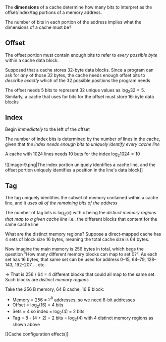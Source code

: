 The **dimensions** of a cache determine how many bits to interpret as the offset/index/tag portions of a memory address.

The number of bits in each portion of the address implies what the dimensions of a cache must be?

## Offset

The offset portion must contain enough bits to refer to *every possible byte* within a cache data block. 

Supposed that a cache stores 32-byte data blocks. Since a program can ask for *any* of those 32 bytes, the cache needs enough offset bits to *describe exactly* which of the 32 possible positions the program needs.

The offset needs 5 bits to represent 32 unique values as $\log_{2}32 = 5$. Similarly, a cache that uses for bits for the offset must store 16-byte data blocks

## Index

Begin *immediately* to the left of the offset

The number of index bits is determined by the number of lines in the cache, given that *the index needs enough bits to uniquely identify every cache line*

A cache with 1024 lines needs 10 buts for the index $\log_{2}1024 = 10$

![[image-9.png|The index portion uniquely identifies a cache line, and the offset portion uniquely identifies a position in the line's data block]]


## Tag

The tag uniquely identifies the subset of memory contained within a cache line, and it *uses all of the remaining bits of the address*

The number of tag bits is $\log_{2}(x)$ with $x$ being the *distinct memory regions that map to a given cache line* i.e., the different blocks that content for the same cache line

What are the distinct memory regions? Suppose a direct-mapped cache has 4 sets of block size 16 bytes, meaning the total cache size is 64 bytes. 

Now imagine the main memory is 256 bytes in total, which begs the question "How many different memory blocks can map to set 0?". As each set has 16 bytes, that same set can be used for address 0–15, 64–79, 128–143, 192–207 … etc.

-> That is 256 /  64 = 4 different blocks that could all map to the same set. Such blocks are *distinct memory regions*

Take the 256 B memory, 64 B cache, 16 B block:

- Memory = 256 = $2^8$ addresses, so we need 8-bit addresses
- Offset = $\log_{2}(16)$ = 4 bits
- Sets = 4 so index = $\log_{2}(4)$ = 2 bits
- Tag = 8 - (4 + 2) = 2 bits = $\log_{2}(4)$ with 4 distinct memory regions as shown above

[[Cache configuration effects]]
